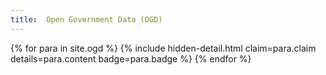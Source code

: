 ```yaml
---
title:  Open Government Data (OGD)
---
```


<dl>
{% for para in site.ogd %}
    {% include hidden-detail.html claim=para.claim details=para.content badge=para.badge %}
{% endfor %}
</dl>